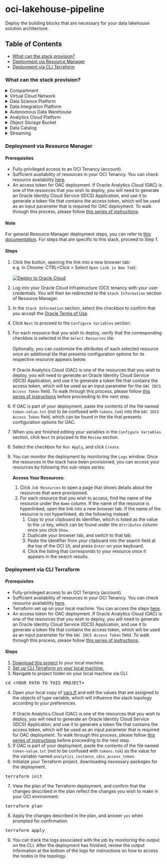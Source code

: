 # oci-lakehouse-pipeline
Deploy the building blocks that are necessary for your data lakehouse solution architecture.

## Table of Contents

- [What can the stack provision?](#what-can-the-stack-provision)
- [Deployment via Resource Manager](#deployment-via-resource-manager)
- [Deployment via CLI Terraform](#deployment-via-cli-terraform)

### What can the stack provision?
<details>
<summary>Compartment</summary>
<p></p>
<pre>
Logical container for resources, used to manage access to resources as part of Identity and Access Management (IAM).
</pre>
</details>
<details>
<summary>Virtual Cloud Network</summary>
<p></p>
<pre>
Customizable and private cloud network.
</pre>
</details>
<details>
<summary>Data Science Platform</summary>
<p></p>
<pre>
Build, train, deploy, and manage machine learning models with a data science cloud platform built for teams.
</pre>
</details>
<details>
<summary>Data Integration Platform</summary>
<p></p>
<pre>
Extract, transform and load (ETL) data for data science and analytics. Design code-free data flows into data lakes and data marts.
</pre>
</details>
<details>
<summary>Autonomous Data Warehouse</summary>
<p></p>
<pre>
Managed data warehouse service that automates provisioning, configuring, securing, tuning, scaling, and backing up of the data warehouse. It includes tools for self-service data loading, data transformations, business models, automatic insights, and built-in converged database capabilities that enable simpler queries across multiple data types and machine learning analysis.
</pre>
</details>
<details>
<summary>Analytics Cloud Platform</summary>
<p></p>
<pre>
Provides the capabilities required to address the entire analytics process from data ingestion and modeling, through data preparation and enrichment, to visualization and collaboration without compromising security and governance.
</pre>
</details>
<details>
<summary>Object Storage Bucket</summary>
<p></p>
<pre>
Securely store any type of data in its native format, with built-in redundancy.
</pre>
</details>
<details>
<summary>Data Catalog</summary>
<p></p>
<pre>
Metadata management service that helps data professionals discover data and support data governance. Designed specifically to work well with the Oracle ecosystem, it provides an inventory of assets, a business glossary, and a common metastore for data lakes.
</pre>
</details>
<details>
<summary>Streaming</summary>
<p></p>
<pre>
Real-time, serverless, Apache Kafka-compatible event streaming platform for developers and data scientists.
</pre>
</details>


### Deployment via Resource Manager
#### Prerequisites
- Fully-privileged access to an OCI Tenancy (account).
- Sufficient availability of resources in your OCI Tenancy. You can check resource availability [here](https://cloud.oracle.com/limits?region=home).
- An access token for OAC deployment. If Oracle Analytics Cloud (OAC) is one of the resources that you wish to deploy, you will need to generate an Oracle Identity Cloud Service (IDCS) Application, and use it to generate a token file that contains the access token, which will be used as an input parameter that is required for OAC deployment. To walk through this process, please follow [this series of instructions](./modules/oac/generate-idcs-access-token-for-oac.md).
#### Note
For general Resource Manager deployment steps, you can refer to [this documentation](https://docs.oracle.com/en-us/iaas/Content/ResourceManager/Tasks/deploybutton.htm#ariaid-title4). For steps that are specific to this stack, proceed to Step 1.
#### Steps
1. Click the button, opening the link into a new browser tab:
\
e.g. In Chrome: CTRL+Click > Select `Open Link in New Tab`):
\
\
[![Deploy to Oracle Cloud](https://oci-resourcemanager-plugin.plugins.oci.oraclecloud.com/latest/deploy-to-oracle-cloud.svg)](https://cloud.oracle.com/resourcemanager/stacks/create?region=home&zipUrl=https://github.com/scacela/oci-streaming-pipeline/archive/refs/tags/v1.0.1.zip)
2. Log into your Oracle Cloud Infrastructure (OCI) tenancy with your user credentials. You will then be redirected to the `Stack Information` section of Resource Manager.
3. In the `Stack Information` section, select the checkbox to confirm that you accept the [Oracle Terms of Use](https://cloudmarketplace.oracle.com/marketplace/content?contentId=50511634&render=inline).
4. Click `Next` to proceed to the `Configure Variables` section.
5. For each resource that you wish to deploy, verify that the corresponding checkbox is selected in the `Select Resources` tile.
\
\
Optionally, you can customize the attributes of each selected resource once an additional tile that presents configuration options for its respective resource appears below.
\
\
If Oracle Analytics Cloud (OAC) is one of the resources that you wish to deploy, you will need to generate an Oracle Identity Cloud Service (IDCS) Application, and use it to generate a token file that contains the access token, which will be used as an input parameter for the `OAC IDCS Access Token` field. To walk through this process, please follow [this series of instructions](./modules/oac/generate-idcs-access-token-for-oac.md) before proceeding to the next step.

6. If OAC is part of your deployment, paste the contents of the file named `token-value.txt` (not to be confused with `tokens.tok`) into the `OAC IDCS Access Token` field, which can be found in the tile that presents configuration options for OAC.
7. When you are finished editing your variables in the `Configure Variables` section, click `Next` to proceed to the `Review` section.
8. Select the checkbox for `Run Apply`, and click `Create`.
9. You can monitor the deployment by monitoring the `Logs` window. Once the resources in the stack have been provisioned, you can access your resources by following this sub-steps series:
\
\
	<b>Access Your Resources:</b>
	1. Click `Job Resources` to open a page that shows details about the resources that were provisioned.
	2. For each resource that you wish to access, find the name of the resource under the `Name` column. If the name of the resource is hyperlinked, open the link into a new browser tab. If the name of the resource is not hyperlinked, do the following instead:
		1. Copy to your clipboard its identifier, which is listed as the value to the `id` key, which can be found under the `Attributes` column once you click `Show`.
		2. Duplicate your browser tab, and switch to that tab.
		3. Paste the identifier from your clipboard into the search field at the top of the OCI UI, and press `Enter` on your keyboard.
		4. Click the listing that corresponds to your resource once it appears in the search results.

### Deployment via CLI Terraform
#### Prerequisites
- Fully-privileged access to an OCI Tenancy (account).
- Sufficient availability of resources in your OCI Tenancy. You can check resource availability [here](https://cloud.oracle.com/limits?region=home).
- Terraform set up on your local machine. You can access the steps [here](https://docs.oracle.com/en-us/iaas/Content/API/SDKDocs/terraformgetstarted.htm).
- An access token for OAC deployment. If Oracle Analytics Cloud (OAC) is one of the resources that you wish to deploy, you will need to generate an Oracle Identity Cloud Service (IDCS) Application, and use it to generate a token file that contains the access token, which will be used as an input parameter for the `OAC IDCS Access Token` field. To walk through this process, please follow [this series of instructions](./modules/oac/generate-idcs-access-token-for-oac.md).
#### Steps
1. [Download this project](https://github.com/scacela/oci-streaming-pipeline/archive/refs/tags/v1.0.1.zip) to your local machine.
2. [Set up CLI Terraform on your local machine.](https://docs.oracle.com/en-us/iaas/Content/API/SDKDocs/terraformgetstarted.htm) 
3. Navigate to project folder on your local machine via CLI.
<pre>
cd &ltYOUR_PATH_TO_THIS_PROJECT&gt
</pre>
4. Open your local copy of [vars.tf](./vars.tf) and edit the values that are assigned to the objects of type variable, which will influence the stack topology according to your preferences.
\
\
If Oracle Analytics Cloud (OAC) is one of the resources that you wish to deploy, you will need to generate an Oracle Identity Cloud Service (IDCS) Application, and use it to generate a token file that contains the access token, which will be used as an input parameter that is required for OAC deployment. To walk through this process, please follow [this series of instructions](./modules/oac/generate-idcs-access-token-for-oac.md) before proceeding to the next step.
5. If OAC is part of your deployment, paste the contents of the file named `token-value.txt` (not to be confused with `tokens.tok`) as the value for the variable named `analytics_instance_idcs_access_token`.
6. Initialize your Terraform project, downloading necessary packages for the deployment.
<pre>
terraform init
</pre>
7. View the plan of the Terraform deployment, and confirm that the changes described in the plan reflect the changes you wish to make in your OCI environment.
<pre>
terraform plan
</pre>
8. Apply the changes described in the plan, and answer `yes` when prompted for confirmation.
<pre>
terraform apply
</pre>
9. You can track the logs associated with the job by monitoring the output on the CLI. After the deployment has finished, review the output information at the bottom of the logs for instructions on how to access the nodes in the topology.
